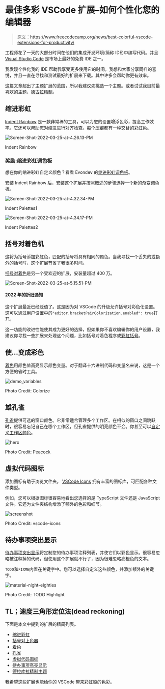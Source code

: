 # 最佳多彩 VSCode 扩展–如何个性化您的编辑器

> 原文：<https://www.freecodecamp.org/news/best-colorful-vscode-extensions-for-productivity/>

工程师花了一天的大部分时间在他们的集成开发环境(简称 IDE)中编写代码。并且 [Visual Studio Code](https://code.visualstudio.com/) 是市场上最好的免费 IDE 之一。

我发现个性化我的 IDE 帮助我享受更多使用它的时间。我想和大家分享同样的喜悦，并且一直在寻找和测试最好的扩展来下载。其中许多会帮助你更有效率。

这篇文章超出了主题扩展的范围，所以我建议先挑选一个主题。或者试试我目前最喜欢的主题，[德古拉精制](https://marketplace.visualstudio.com/items?itemName=mathcale.theme-dracula-refined)。

## 缩进彩虹

[Indent Rainbow](https://marketplace.visualstudio.com/items?itemName=oderwat.indent-rainbow) 是一款非常棒的工具，可以为您的设置增添色彩，提高工作效率。它还可以帮助您对缩进进行对齐检查。每个压痕都有一种交替的彩虹色。

![Screen-Shot-2022-03-25-at-4.26.13-PM](img/dc02f8f4bd3cfd9087707389bdfbe84a.png)

Indent Rainbow

### 奖励:缩进彩虹调色板

想在你的缩进彩虹自定义颜色？看看 Evondev 的[缩进彩虹调色板](https://marketplace.visualstudio.com/items?itemName=evondev.indent-rainbow-palettes)。

安装 Indent Rainbow 后，安装这个扩展并按照概述的步骤选择一个新的渐变调色板。

![Screen-Shot-2022-03-25-at-4.32.34-PM](img/1ffbbaf5780b6329e4083e6b1db67b27.png)

Indent Palettes1

![Screen-Shot-2022-03-25-at-4.34.17-PM](img/84ca97b92cdbd464fe4e8dedcb7a9efe.png)

Indent Palettes2

## 括号对着色机

这将为括号添加彩虹色，匹配的括号将具有相同的颜色。当我寻找一个丢失的或额外的括号时，这个扩展节省了我很多时间。

[括号对着色](https://marketplace.visualstudio.com/items?itemName=CoenraadS.bracket-pair-colorizer-2)是另一个受欢迎的扩展，安装量超过 400 万。

![Screen-Shot-2022-03-25-at-5.15.51-PM](img/ec633d8303aab1e0a1ac6c08cfe26aea.png)

#### 2022 年的折旧通知

这个扩展最近已经贬值了。这是因为对 VSCode 的升级允许括号对彩色化设置。这可以通过用户设置中的`"editor.bracketPairColorization.enabled": true`打开。

这一功能的改进性能使其成为更好的选择，但如果你不喜欢编辑你的用户设置，我建议你寻找一些扩展来处理这个问题，比如括号对着色程序或[彩虹括号](https://marketplace.visualstudio.com/items?itemName=wayou.vscode-todo-highlight)。

## 使…变成彩色

[着色](https://marketplace.visualstudio.com/items?itemName=kamikillerto.vscode-colorize)用颜色值高亮显示颜色变量。对于翻译十六进制代码和变量名来说，这是一个方便的省时工具。

![demo_variables](img/a24f2734ced72efa2af46ff3957c93e8.png)

Photo Credit: Colorize

## 雄孔雀

[孔雀](https://marketplace.visualstudio.com/items?itemName=johnpapa.vscode-peacock)提供可选的窗口颜色。它非常适合管理多个工作区。在相似的窗口之间跳跃时，很容易忘记自己在哪个工作区，但孔雀提供的明亮颜色不会。你甚至可以[自定义工作区颜色](https://papapeacockstorage.z13.web.core.windows.net/guide/#favorite-colors)。

![hero](img/eae36f2f052db56cd16c34251bfc2b16.png)

Photo Credit: Peacock

## 虚拟代码图标

添加图标有助于浏览文件夹。 [VSCode Icons](https://marketplace.visualstudio.com/items?itemName=vscode-icons-team.vscode-icons) 拥有丰富的图标库，可匹配各种文件类型。

例如，您可以根据图标很容易地看出您选择的是 TypeScript 文件还是 JavaScript 文件。它还为文件夹结构增添了额外的色彩和细节。

![screenshot](img/528838223f00b04d12d4b37f2ef14c90.png)

Photo Credit: vscode-icons

## 待办事项突出显示

[待办事项突出显示](https://marketplace.visualstudio.com/items?itemName=wayou.vscode-todo-highlight)将定制您的待办事项注释列表，并使它们以彩色显示。很容易忽略被注释掉的代码，但使用这个扩展就不行了，因为很难忽略亮橙色的文本。

`TODO`和`FIXME`内置在关键字中。您可以选择自定义这些颜色，并添加额外的关键字。

![material-night-eighties](img/7d2e768c5c115ca6901dd508942048da.png)

Photo Credit: TODO Highlight

## TL；速度三角形定位法(dead reckoning)

下面是本文中提到的扩展的精简列表。

*   [缩进彩虹](https://marketplace.visualstudio.com/items?itemName=oderwat.indent-rainbow)
*   [括号对上色器](https://marketplace.visualstudio.com/items?itemName=CoenraadS.bracket-pair-colorizer-2)
*   [着色](https://marketplace.visualstudio.com/items?itemName=kamikillerto.vscode-colorize)
*   [孔雀](https://marketplace.visualstudio.com/items?itemName=johnpapa.vscode-peacock)
*   [虚拟代码图标](https://marketplace.visualstudio.com/items?itemName=vscode-icons-team.vscode-icons)
*   [待办事项高亮显示](https://marketplace.visualstudio.com/items?itemName=wayou.vscode-todo-highlight)
*   [德拉库拉精制主题](https://marketplace.visualstudio.com/items?itemName=mathcale.theme-dracula-refined)

我希望这些扩展也能给你的 VSCode 带来彩虹般的色彩。